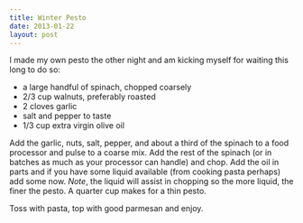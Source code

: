 ```yaml
---
title: Winter Pesto
date: 2013-01-22
layout: post
---
```


I made my own pesto the other night and am kicking myself for waiting this long to do so:

- a large handful of spinach, chopped coarsely
- 2/3 cup walnuts, preferably roasted
- 2 cloves garlic
- salt and pepper to taste
- 1/3 cup extra virgin olive oil

Add the garlic, nuts, salt, pepper, and about a third of the spinach to a food processor and pulse to a coarse mix. Add the rest of the spinach (or in batches as much as your processor can handle) and chop. Add the oil in parts and if you have some liquid available (from cooking pasta perhaps) add some now. *Note*, the liquid will assist in chopping so the more liquid, the finer the pesto. A quarter cup makes for a thin pesto.

Toss with pasta, top with good parmesan and enjoy.